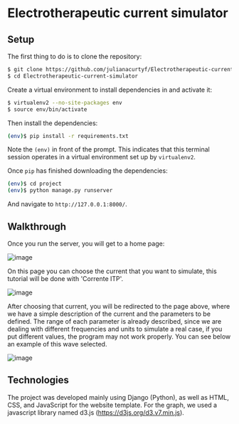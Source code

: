 # Electrotherapeutic current simulator

## Setup

The first thing to do is to clone the repository:

```sh
$ git clone https://github.com/julianacurtyf/Electrotherapeutic-current-simulator.git
$ cd Electrotherapeutic-current-simulator
```

Create a virtual environment to install dependencies in and activate it:

```sh
$ virtualenv2 --no-site-packages env
$ source env/bin/activate
```

Then install the dependencies:

```sh
(env)$ pip install -r requirements.txt
```
Note the `(env)` in front of the prompt. This indicates that this terminal
session operates in a virtual environment set up by `virtualenv2`.

Once `pip` has finished downloading the dependencies:
```sh
(env)$ cd project
(env)$ python manage.py runserver
```
And navigate to `http://127.0.0.1:8000/`.

## Walkthrough

Once you run the server, you will get to a home page:


![image](https://user-images.githubusercontent.com/93845875/161304823-51c1a90c-1780-4623-be74-b427f492fcda.png)


On this page you can choose the current that you want to simulate, this tutorial will be done with 'Corrente ITP'. 


![image](https://user-images.githubusercontent.com/93845875/161305203-3ba51204-342b-4366-a180-b0c759af1d86.png)


After choosing that current, you will be redirected to the page above, where we have a simple description of the current and the parameters to be defined. The range of each parameter is already described, since we are dealing with different frequencies and units to simulate a real case, if you put different values, the program may not work properly. You can see below an example of this wave selected.


![image](https://user-images.githubusercontent.com/93845875/161306097-0fb4a486-f7ed-47c4-be62-71e496c79c09.png)


## Technologies

The project was developed mainly using Django (Python), as well as HTML, CSS, and JavaScript for the website template. For the graph, we used a javascript library named d3.js (https://d3js.org/d3.v7.min.js).
